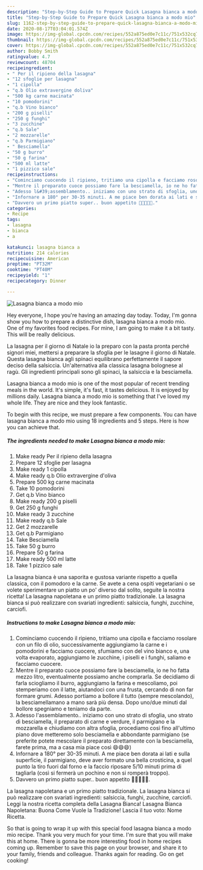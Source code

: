 ```yaml
---
description: "Step-by-Step Guide to Prepare Quick Lasagna bianca a modo mio"
title: "Step-by-Step Guide to Prepare Quick Lasagna bianca a modo mio"
slug: 1162-step-by-step-guide-to-prepare-quick-lasagna-bianca-a-modo-mio
date: 2020-08-17T03:04:01.574Z
image: https://img-global.cpcdn.com/recipes/552a875ed0e7c11c/751x532cq70/lasagna-bianca-a-modo-mio-recipe-main-photo.jpg
thumbnail: https://img-global.cpcdn.com/recipes/552a875ed0e7c11c/751x532cq70/lasagna-bianca-a-modo-mio-recipe-main-photo.jpg
cover: https://img-global.cpcdn.com/recipes/552a875ed0e7c11c/751x532cq70/lasagna-bianca-a-modo-mio-recipe-main-photo.jpg
author: Bobby Smith
ratingvalue: 4.7
reviewcount: 48704
recipeingredient:
- " Per il ripieno della lasagna"
- "12 sfoglie per lasagna"
- "1 cipolla"
- "q.b Olio extravergine doliva"
- "500 kg carne macinata"
- "10 pomodorini"
- "q.b Vino bianco"
- "200 g piselli"
- "250 g funghi"
- "3 zucchine"
- "q.b Sale"
- "2 mozzarelle"
- "q.b Parmigiano"
- " Besciamella"
- "50 g burro"
- "50 g farina"
- "500 ml latte"
- "1 pizzico sale"
recipeinstructions:
- "Cominciamo cuocendo il ripieno, tritiamo una cipolla e facciamo rosolare con un filo di olio, successivamente aggiungiamo la carne e i pomodorini e facciamo cuocere, sfumiamo con del vino bianco e, una volta evaporato, aggiungiamo le zucchine, i piselli e i funghi, saliamo e facciamo cuocere."
- "Mentre il preparato cuoce possiamo fare la besciamella, io ne ho fatta mezzo litro, eventualmente possiamo anche comprarla. Se decidiamo di farla sciogliamo il burro, aggiungiamo la farina e mescoliamo, poi stemperiamo con il latte, aiutandoci con una frusta, cercando di non far formare grumi. Adesso portiamo a bollore il tutto (sempre mescolando), la besciamellamano a mano sarà più densa. Dopo uno/due minuti dal bollore spegniamo e teniamo da parte."
- "Adesso l&#39;assemblamento.. iniziamo con uno strato di sfoglia, uno strato di besciamella, il preparato di carne e verdure, il parmigiano e la mozzarella e chiudiamo con altra sfoglia, procediamo così fino all&#39;ultimo piano dove metteremo solo besciamella e abbondante parmigiano (se preferite potete mescolare il preparato direttamente con la besciamella, farete prima, ma a casa mia piace così 😄😄😄)"
- "Infornare a 180° per 30-35 minuti. A me piace ben dorata ai lati e sulla superficie, il parmigiano, deve aver formato una bella crosticina, a quel punto la tiro fuori dal forno e la faccio riposare 5/10 minuti prima di tagliarla (così si fermerà un pochino e non si romperà troppo)."
- "Davvero un primo piatto super.. buon appetito 🌻🌻🌻🌻🌻."
categories:
- Recipe
tags:
- lasagna
- bianca
- a

katakunci: lasagna bianca a 
nutrition: 214 calories
recipecuisine: American
preptime: "PT32M"
cooktime: "PT40M"
recipeyield: "1"
recipecategory: Dinner

---
```



![Lasagna bianca a modo mio](https://img-global.cpcdn.com/recipes/552a875ed0e7c11c/751x532cq70/lasagna-bianca-a-modo-mio-recipe-main-photo.jpg)

Hey everyone, I hope you're having an amazing day today. Today, I'm gonna show you how to prepare a distinctive dish, lasagna bianca a modo mio. One of my favorites food recipes. For mine, I am going to make it a bit tasty. This will be really delicious.

La lasagna per il giorno di Natale io la preparo con la pasta pronta perché signori miei, mettersi a preparare la sfoglia per le lasagne il giorno di Natale. Questa lasagna bianca agli spinaci equilibrano perfettamente il sapore deciso della salsiccia. Un&#39;alternativa alla classica lasagna bolognese al ragù. Gli ingredienti principali sono gli spinaci, la salsiccia e la besciamella.

Lasagna bianca a modo mio is one of the most popular of recent trending meals in the world. It's simple, it's fast, it tastes delicious. It is enjoyed by millions daily. Lasagna bianca a modo mio is something that I've loved my whole life. They are nice and they look fantastic.


To begin with this recipe, we must prepare a few components. You can have lasagna bianca a modo mio using 18 ingredients and 5 steps. Here is how you can achieve that.

<!--inarticleads1-->

##### The ingredients needed to make Lasagna bianca a modo mio:

1. Make ready  Per il ripieno della lasagna
1. Prepare 12 sfoglie per lasagna
1. Make ready 1 cipolla
1. Make ready q.b Olio extravergine d&#39;oliva
1. Prepare 500 kg carne macinata
1. Take 10 pomodorini
1. Get q.b Vino bianco
1. Make ready 200 g piselli
1. Get 250 g funghi
1. Make ready 3 zucchine
1. Make ready q.b Sale
1. Get 2 mozzarelle
1. Get q.b Parmigiano
1. Take  Besciamella
1. Take 50 g burro
1. Prepare 50 g farina
1. Make ready 500 ml latte
1. Take 1 pizzico sale


La lasagna bianca è una saporita e gustosa variante rispetto a quella classica, con il pomodoro e la carne. Se avete a cena ospiti vegetariani o se volete sperimentare un piatto un po&#39; diverso dal solito, seguite la nostra ricetta! La lasagna napoletana e un primo piatto tradizionale. La lasagna bianca si può realizzare con svariati ingredienti: salsiccia, funghi, zucchine, carciofi. 

<!--inarticleads2-->

##### Instructions to make Lasagna bianca a modo mio:

1. Cominciamo cuocendo il ripieno, tritiamo una cipolla e facciamo rosolare con un filo di olio, successivamente aggiungiamo la carne e i pomodorini e facciamo cuocere, sfumiamo con del vino bianco e, una volta evaporato, aggiungiamo le zucchine, i piselli e i funghi, saliamo e facciamo cuocere.
1. Mentre il preparato cuoce possiamo fare la besciamella, io ne ho fatta mezzo litro, eventualmente possiamo anche comprarla. Se decidiamo di farla sciogliamo il burro, aggiungiamo la farina e mescoliamo, poi stemperiamo con il latte, aiutandoci con una frusta, cercando di non far formare grumi. Adesso portiamo a bollore il tutto (sempre mescolando), la besciamellamano a mano sarà più densa. Dopo uno/due minuti dal bollore spegniamo e teniamo da parte.
1. Adesso l&#39;assemblamento.. iniziamo con uno strato di sfoglia, uno strato di besciamella, il preparato di carne e verdure, il parmigiano e la mozzarella e chiudiamo con altra sfoglia, procediamo così fino all&#39;ultimo piano dove metteremo solo besciamella e abbondante parmigiano (se preferite potete mescolare il preparato direttamente con la besciamella, farete prima, ma a casa mia piace così 😄😄😄)
1. Infornare a 180° per 30-35 minuti. A me piace ben dorata ai lati e sulla superficie, il parmigiano, deve aver formato una bella crosticina, a quel punto la tiro fuori dal forno e la faccio riposare 5/10 minuti prima di tagliarla (così si fermerà un pochino e non si romperà troppo).
1. Davvero un primo piatto super.. buon appetito 🌻🌻🌻🌻🌻.


La lasagna napoletana e un primo piatto tradizionale. La lasagna bianca si può realizzare con svariati ingredienti: salsiccia, funghi, zucchine, carciofi. Leggi la nostra ricetta completa della Lasagna Bianca! Lasagna Bianca Napoletana: Buona Come Vuole la Tradizione! Lascia il tuo voto: Nome Ricetta. 

So that is going to wrap it up with this special food lasagna bianca a modo mio recipe. Thank you very much for your time. I'm sure that you will make this at home. There is gonna be more interesting food in home recipes coming up. Remember to save this page on your browser, and share it to your family, friends and colleague. Thanks again for reading. Go on get cooking!

